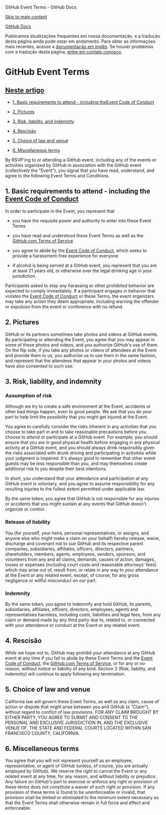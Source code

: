 GitHub Event Terms - GitHub Docs

[Skip to main content](#main-content)

[](/pt)[GitHub Docs](/pt)

Publicamos atualizações frequentes em nossa documentação, e a tradução desta página ainda pode estar em andamento. Para obter as informações mais recentes, acesse a [documentação em inglês](/en). Se houver problemas com a tradução desta página, [entre em contato conosco](https://github.com/contact?form[subject]=translation%20issue%20on%20docs.github.com&form[comments]=).

GitHub Event Terms
==========

[Neste artigo](/site-policy/github-terms/github-event-terms#in-this-article)
----------

* [1. Basic requirements to attend - including the](#1-basic-requirements-to-attend---including-the-event-code-of-conduct)[Event Code of Conduct](/pt/articles/github-event-code-of-conduct)

* [2. Pictures](#2-pictures)

* [3. Risk, liability, and indemnity](#3-risk-liability-and-indemnity)

* [4. Rescisão](#4-termination)

* [5. Choice of law and venue](#5-choice-of-law-and-venue)

* [6. Miscellaneous terms](#6-miscellaneous-terms)

By RSVP'ing to or attending a GitHub event, including any of the events or activities organized by GitHub in association with the GitHub event (collectively the "Event"), you signal that you have read, understand, and agree to the following Event Terms and Conditions.

[](#1-basic-requirements-to-attend---including-the-event-code-of-conduct)1. Basic requirements to attend - including the [Event Code of Conduct](/pt/articles/github-event-code-of-conduct)
----------

In order to participate in the Event, you represent that

* you have the requisite power and authority to enter into these Event Terms

* you have read and understood these Event Terms as well as the [GitHub.com Terms of Service](/pt/articles/github-terms-of-service)

* you agree to abide by the [Event Code of Conduct](/pt/articles/github-event-code-of-conduct), which seeks to provide a harassment-free experience for everyone

* if alcohol is being served at a GitHub event, you represent that you are at least 21 years old, or otherwise over the legal drinking age in your jurisdiction.

Participants asked to stop any harassing or other prohibited behavior are expected to comply immediately. If a participant engages in behavior that violates the [Event Code of Conduct](/pt/articles/github-event-code-of-conduct) or these Terms, the event organizers may take any action they deem appropriate, including warning the offender or expulsion from the event or conference with no refund.

[](#2-pictures)2. Pictures
----------

GitHub or its partners sometimes take photos and videos at GitHub events. By participating or attending the Event, you agree that you may appear in some of these photos and videos, and you authorize GitHub's use of them. On the flip side, if you take any photos or videos of attendees at the Event and provide them to us, you authorize us to use them in the same fashion, and represent that the attendees that appear in your photos and videos have also consented to such use.

[](#3-risk-liability-and-indemnity)3. Risk, liability, and indemnity
----------

### [](#assumption-of-risk)Assumption of risk ###

Although we try to create a safe environment at the Event, accidents or other bad things happen, even to good people. We ask that you do your part to help limit the possibility that you might get injured at the Event.

You agree to carefully consider the risks inherent in any activities that you choose to take part in and to take reasonable precautions before you choose to attend or participate at a GitHub event. For example, you should ensure that you are in good physical health before engaging in any physical activity at a GitHub event, and you should always drink responsibly given the risks associated with drunk driving and participating in activities while your judgment is impaired. It's always good to remember that other event guests may be less responsible than you, and may themselves create additional risk to you despite their best intentions.

In short, you understand that your attendance and participation at any GitHub event is voluntary, and you agree to assume responsibility for any resulting injuries to the fullest extent permitted under applicable law.

By the same token, you agree that GitHub is not responsible for any injuries or accidents that you might sustain at any events that GitHub doesn't organize or control.

### [](#release-of-liability)Release of liability ###

You (for yourself, your heirs, personal representatives, or assigns, and anyone else who might make a claim on your behalf) hereby release, waive, discharge and covenant not to sue GitHub and its respective parent companies, subsidiaries, affiliates, officers, directors, partners, shareholders, members, agents, employees, vendors, sponsors, and volunteers from any and all claims, demands, causes of action, damages, losses or expenses (including court costs and reasonable attorneys' fees) which may arise out of, result from, or relate in any way to your attendance at the Event or any related event, except, of course, for any gross negligence or willful misconduct on our part.

### [](#indemnity)Indemnity ###

By the same token, you agree to indemnify and hold GitHub, its parents, subsidiaries, affiliates, officers, directors, employees, agents and representatives harmless, including costs, liabilities and legal fees, from any claim or demand made by any third party due to, related to, or connected with your attendance or conduct at the Event or any related event.

[](#4-termination)4. Rescisão
----------

While we hope not to, GitHub may prohibit your attendance at any GitHub event at any time if you fail to abide by these Event Terms and the [Event Code of Conduct](/pt/articles/github-event-code-of-conduct), the [GitHub.com Terms of Service](/pt/articles/github-terms-of-service), or for any or no reason, without notice or liability of any kind. Section 3 (Risk, liability, and indemnity) will continue to apply following any termination.

[](#5-choice-of-law-and-venue)5. Choice of law and venue
----------

California law will govern these Event Terms, as well as any claim, cause of action or dispute that might arise between you and GitHub (a "Claim"), without regard to conflict of law provisions. FOR ANY CLAIM BROUGHT BY EITHER PARTY, YOU AGREE TO SUBMIT AND CONSENT TO THE PERSONAL AND EXCLUSIVE JURISDICTION IN, AND THE EXCLUSIVE VENUE OF, THE STATE AND FEDERAL COURTS LOCATED WITHIN SAN FRANCISCO COUNTY, CALIFORNIA.

[](#6-miscellaneous-terms)6. Miscellaneous terms
----------

You agree that you will not represent yourself as an employee, representative, or agent of GitHub (unless, of course, you are actually employed by GitHub). We reserve the right to cancel the Event or any related event at any time, for any reason, and without liability or prejudice. Any failure on GitHub's part to exercise or enforce any right or provision of these terms does not constitute a waiver of such right or provision. If any provision of these terms is found to be unenforceable or invalid, that provision shall be limited or eliminated to the minimum extent necessary so that the Event Terms shall otherwise remain in full force and effect and enforceable.

